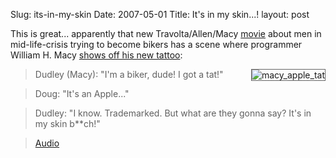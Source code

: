 Slug: its-in-my-skin
Date: 2007-05-01
Title: It's in my skin...!
layout: post

This is great... apparently that new Travolta/Allen/Macy [movie](http://www.imdb.com/title/tt0486946/) about men in mid-life-crisis trying to become bikers has a scene where programmer William H. Macy [shows off his new tattoo](http://www.freemacblog.com/the-apple-tattoo-in-wild-hogs/):

<img  alt="macy_apple_tat" class="at-xid-6a010534988cd3970b0120a5b3674b970c " src="http://steveivy.typepad.com/.a/6a010534988cd3970b0120a5b3674b970c-pi" style="float:right; border:1px solid #666; margin:0 0 8px 8px;" />

>Dudley (Macy): "I'm a biker, dude! I got a tat!"

>Doug: "It's an Apple..."

>Dudley: "I know. Trademarked. But what are they gonna say? It's in my skin b**ch!"

>[Audio](http://www.freemacblog.com/mt/mt-static/uploads/images/2007/03/trademark.mp3)
